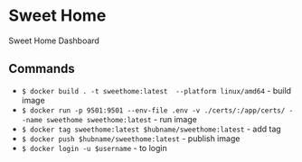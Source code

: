 # Sweet Home
Sweet Home Dashboard

## Commands
- `$ docker build . -t sweethome:latest  --platform linux/amd64` - build image
- `$ docker run -p 9501:9501 --env-file .env -v ./certs/:/app/certs/ --name sweethome sweethome:latest` - run image
- `$ docker tag sweethome:latest $hubname/sweethome:latest` - add tag
- `$ docker push $hubname/sweethome:latest` - publish image
- `$ docker login -u $username` - to login 